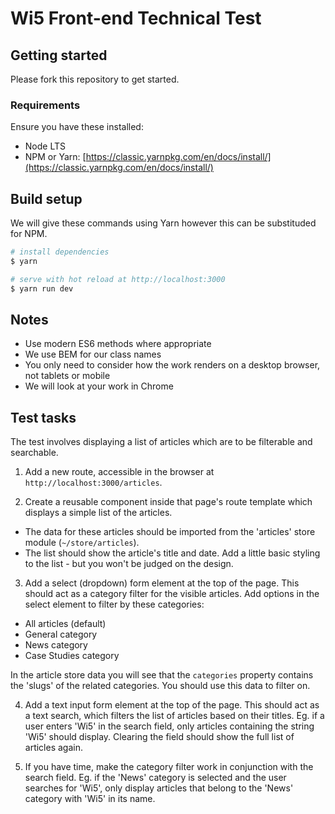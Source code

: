 # Wi5 Front-end Technical Test

## Getting started
Please fork this repository to get started.

### Requirements
Ensure you have these installed:
- Node LTS
- NPM or Yarn: [https://classic.yarnpkg.com/en/docs/install/](https://classic.yarnpkg.com/en/docs/install/)

## Build setup
We will give these commands using Yarn however this can be substituded for NPM.

``` bash
# install dependencies
$ yarn

# serve with hot reload at http://localhost:3000
$ yarn run dev
```

## Notes
- Use modern ES6 methods where appropriate
- We use BEM for our class names
- You only need to consider how the work renders on a desktop browser, not tablets or mobile
- We will look at your work in Chrome

## Test tasks
The test involves displaying a list of articles which are to be filterable and searchable.

1. Add a new route, accessible in the browser at `http://localhost:3000/articles`.

2. Create a reusable component inside that page's route template which displays a simple list of the articles.
 - The data for these articles should be imported from the 'articles' store module (`~/store/articles`).
 - The list should show the article's title and date. Add a little basic styling to the list - but you won't be judged on the design.

3. Add a select (dropdown) form element at the top of the page. This should act as a category filter for the visible articles. Add options in the select element to filter by these categories:
 - All articles (default)
 - General category
 - News category
 - Case Studies category

 In the article store data you will see that the `categories` property contains the 'slugs' of the related categories. You should use this data to filter on.
 
4. Add a text input form element at the top of the page. This should act as a text search, which filters the list of articles based on their titles. Eg. if a user enters 'Wi5' in the search field, only articles containing the string 'Wi5' should display. Clearing the field should show the full list of articles again.

5. If you have time, make the category filter work in conjunction with the search field. Eg. if the 'News' category is selected and the user searches for 'Wi5', only display articles that belong to the 'News' category with 'Wi5' in its name.
